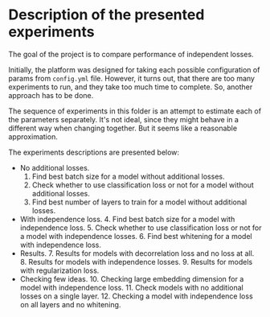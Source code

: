 # Description of the presented experiments

The goal of the project is to compare performance of independent losses. 

Initially, the platform was designed for taking each possible configuration of params from `config.yml` file.
However, it turns out, that there are too many experiments to run, and they take too much time to complete.
So, another approach has to be done.

The sequence of experiments in this folder is an attempt to estimate each of the parameters separately. It's not ideal, since
they might behave in a different way when changing together. But it seems like a reasonable approximation.

The experiments descriptions are presented below:
* No additional losses.
   1. Find best batch size for a model without additional losses.
   2. Check whether to use classification loss or not for a model without additional losses.
   3. Find best number of layers to train for a model without additional losses.
* With independence loss.
   4. Find best batch size for a model with independence loss.
   5. Check whether to use classification loss or not for a model with independence losses.
   6. Find best whitening for a model with independence loss.
* Results.
   7. Results for models with decorrelation loss and no loss at all.
   8. Results for models with independence losses.
   9. Results for models with regularization loss.
* Checking few ideas.
   10. Checking large embedding dimension for a model with independence loss.
   11. Check models with no additional losses on a single layer.
   12. Checking a model with independence loss on all layers and no whitening.
